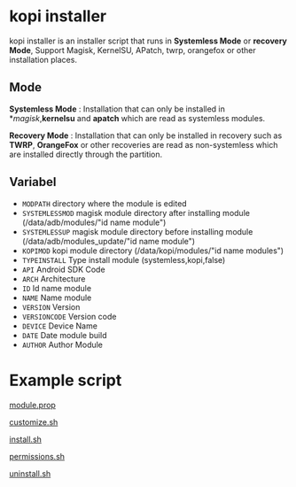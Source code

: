 # kopi installer
kopi installer is an installer script that runs in **Systemless Mode** or **recovery Mode**, Support Magisk, KernelSU, APatch, twrp, orangefox or other installation places.

## Mode
**Systemless Mode** : Installation that can only be installed in **magisk*,**kernelsu** and **apatch** which are read as systemless modules.

**Recovery Mode** : Installation that can only be installed in recovery such as **TWRP**, **OrangeFox** or other recoveries are read as non-systemless which are installed directly through the partition.


## Variabel
- ``MODPATH`` directory where the module is edited
- ``SYSTEMLESSMOD`` magisk module directory after installing module (/data/adb/modules/"id name module")
- ``SYSTEMLESSUP`` magisk module directory before installing module (/data/adb/modules_update/"id name module")
- ``KOPIMOD`` kopi module directory (/data/kopi/modules/"id name modules")
- ``TYPEINSTALL`` Type install module (systemless,kopi,false)
- ``API`` Android SDK Code
- ``ARCH`` Architecture
- ``ID`` Id name module
- ``NAME`` Name module
- ``VERSION`` Version
- ``VERSIONCODE`` Version code
- ``DEVICE`` Device Name
- ``DATE`` Date module build
- ``AUTHOR`` Author Module


# Example script
[module.prop](https://github.com/wahyu6070/aapt/blob/main/module.prop)
 
[customize.sh](https://github.com/litegapps/litegapps/blob/main/core/utils/customize.sh)
 
[install.sh](https://github.com/litegapps/litegapps/blob/main/core/utils/kopi/install.sh)
 
[permissions.sh](https://github.com/litegapps/litegapps/blob/main/core/utils/kopi/permissions.sh)
 
[uninstall.sh](https://github.com/litegapps/litegapps/blob/main/core/utils/kopi/uninstall.sh)
 
